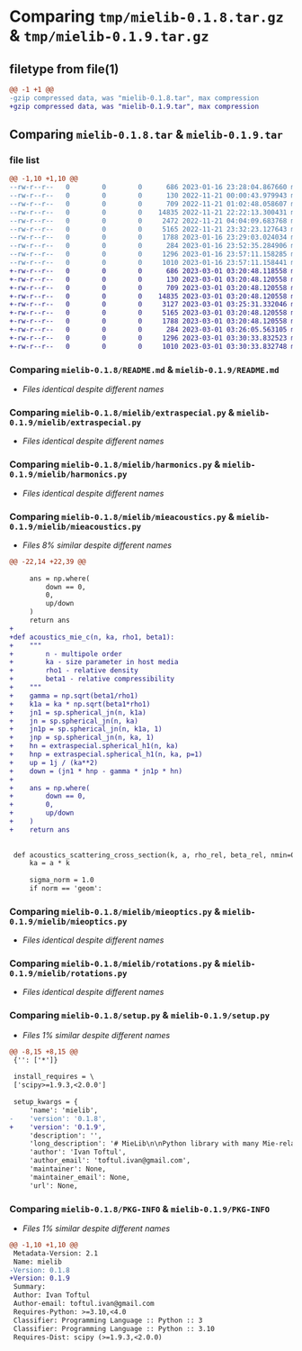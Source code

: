 # Comparing `tmp/mielib-0.1.8.tar.gz` & `tmp/mielib-0.1.9.tar.gz`

## filetype from file(1)

```diff
@@ -1 +1 @@
-gzip compressed data, was "mielib-0.1.8.tar", max compression
+gzip compressed data, was "mielib-0.1.9.tar", max compression
```

## Comparing `mielib-0.1.8.tar` & `mielib-0.1.9.tar`

### file list

```diff
@@ -1,10 +1,10 @@
--rw-r--r--   0        0        0      686 2023-01-16 23:28:04.867660 mielib-0.1.8/README.md
--rw-r--r--   0        0        0      130 2022-11-21 00:00:43.979943 mielib-0.1.8/mielib/__init__.py
--rw-r--r--   0        0        0      709 2022-11-21 01:02:48.058607 mielib-0.1.8/mielib/extraspecial.py
--rw-r--r--   0        0        0    14835 2022-11-21 22:22:13.300431 mielib-0.1.8/mielib/harmonics.py
--rw-r--r--   0        0        0     2472 2022-11-21 04:04:09.683768 mielib-0.1.8/mielib/mieacoustics.py
--rw-r--r--   0        0        0     5165 2022-11-21 23:32:23.127643 mielib-0.1.8/mielib/mieoptics.py
--rw-r--r--   0        0        0     1788 2023-01-16 23:29:03.024034 mielib-0.1.8/mielib/rotations.py
--rw-r--r--   0        0        0      284 2023-01-16 23:52:35.284906 mielib-0.1.8/pyproject.toml
--rw-r--r--   0        0        0     1296 2023-01-16 23:57:11.158285 mielib-0.1.8/setup.py
--rw-r--r--   0        0        0     1010 2023-01-16 23:57:11.158441 mielib-0.1.8/PKG-INFO
+-rw-r--r--   0        0        0      686 2023-03-01 03:20:48.118558 mielib-0.1.9/README.md
+-rw-r--r--   0        0        0      130 2023-03-01 03:20:48.120558 mielib-0.1.9/mielib/__init__.py
+-rw-r--r--   0        0        0      709 2023-03-01 03:20:48.120558 mielib-0.1.9/mielib/extraspecial.py
+-rw-r--r--   0        0        0    14835 2023-03-01 03:20:48.120558 mielib-0.1.9/mielib/harmonics.py
+-rw-r--r--   0        0        0     3127 2023-03-01 03:25:31.332046 mielib-0.1.9/mielib/mieacoustics.py
+-rw-r--r--   0        0        0     5165 2023-03-01 03:20:48.120558 mielib-0.1.9/mielib/mieoptics.py
+-rw-r--r--   0        0        0     1788 2023-03-01 03:20:48.120558 mielib-0.1.9/mielib/rotations.py
+-rw-r--r--   0        0        0      284 2023-03-01 03:26:05.563105 mielib-0.1.9/pyproject.toml
+-rw-r--r--   0        0        0     1296 2023-03-01 03:30:33.832523 mielib-0.1.9/setup.py
+-rw-r--r--   0        0        0     1010 2023-03-01 03:30:33.832748 mielib-0.1.9/PKG-INFO
```

### Comparing `mielib-0.1.8/README.md` & `mielib-0.1.9/README.md`

 * *Files identical despite different names*

### Comparing `mielib-0.1.8/mielib/extraspecial.py` & `mielib-0.1.9/mielib/extraspecial.py`

 * *Files identical despite different names*

### Comparing `mielib-0.1.8/mielib/harmonics.py` & `mielib-0.1.9/mielib/harmonics.py`

 * *Files identical despite different names*

### Comparing `mielib-0.1.8/mielib/mieacoustics.py` & `mielib-0.1.9/mielib/mieacoustics.py`

 * *Files 8% similar despite different names*

```diff
@@ -22,14 +22,39 @@
     
     ans = np.where(
         down == 0,
         0,
         up/down
     )
     return ans
+
+def acoustics_mie_c(n, ka, rho1, beta1):
+    """
+        n - multipole order
+        ka - size parameter in host media
+        rho1 - relative density
+        beta1 - relative compressibility
+    """
+    gamma = np.sqrt(beta1/rho1)
+    k1a = ka * np.sqrt(beta1*rho1)
+    jn1 = sp.spherical_jn(n, k1a)
+    jn = sp.spherical_jn(n, ka)
+    jn1p = sp.spherical_jn(n, k1a, 1)
+    jnp = sp.spherical_jn(n, ka, 1)
+    hn = extraspecial.spherical_h1(n, ka)
+    hnp = extraspecial.spherical_h1(n, ka, p=1)
+    up = 1j / (ka**2)
+    down = (jn1 * hnp - gamma * jn1p * hn)
+    
+    ans = np.where(
+        down == 0,
+        0,
+        up/down
+    )
+    return ans
     
     
 def acoustics_scattering_cross_section(k, a, rho_rel, beta_rel, nmin=0, nmax=50, norm='none'):
     ka = a * k
     
     sigma_norm = 1.0
     if norm == 'geom':
```

### Comparing `mielib-0.1.8/mielib/mieoptics.py` & `mielib-0.1.9/mielib/mieoptics.py`

 * *Files identical despite different names*

### Comparing `mielib-0.1.8/mielib/rotations.py` & `mielib-0.1.9/mielib/rotations.py`

 * *Files identical despite different names*

### Comparing `mielib-0.1.8/setup.py` & `mielib-0.1.9/setup.py`

 * *Files 1% similar despite different names*

```diff
@@ -8,15 +8,15 @@
 {'': ['*']}
 
 install_requires = \
 ['scipy>=1.9.3,<2.0.0']
 
 setup_kwargs = {
     'name': 'mielib',
-    'version': '0.1.8',
+    'version': '0.1.9',
     'description': '',
     'long_description': '# MieLib\n\nPython library with many Mie-related functions for optics and acoustics. In particular:\n- Scattering Mie coefficients for isotropic spheres:\n    -  Acoustic Mie coefficients based on Phys. Rev. Lett. 123, 183901 (2019) (see SM)\n    - Optics Mie coefficients based on Bohren Huffmann book.\n- Scalar spherical harmonics\n- Vector spherical harmonics (complex and real)\n\n## Instalation\n\nFrom [PYPI/mielib](https://pypi.org/project/mielib/):\n```\npip install mielib\n```\n\n## Examples\n\nSee examples folder with Jupyter Notebooks.\n\n## ToDo\n\n* Make tests\n* Setup github actions\n* Search for complex poles of Mie scattering coefficients\n\n## Credits\nIvan Toftul \n\n`toftul.ivan@gmail.com`\n',
     'author': 'Ivan Toftul',
     'author_email': 'toftul.ivan@gmail.com',
     'maintainer': None,
     'maintainer_email': None,
     'url': None,
```

### Comparing `mielib-0.1.8/PKG-INFO` & `mielib-0.1.9/PKG-INFO`

 * *Files 1% similar despite different names*

```diff
@@ -1,10 +1,10 @@
 Metadata-Version: 2.1
 Name: mielib
-Version: 0.1.8
+Version: 0.1.9
 Summary: 
 Author: Ivan Toftul
 Author-email: toftul.ivan@gmail.com
 Requires-Python: >=3.10,<4.0
 Classifier: Programming Language :: Python :: 3
 Classifier: Programming Language :: Python :: 3.10
 Requires-Dist: scipy (>=1.9.3,<2.0.0)
```

